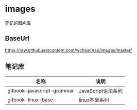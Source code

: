 # images

笔记的图片库

## BaseUrl

https://raw.githubusercontent.com/wchaochao/images/master/

## 笔记库

| 名称 | 说明 |
| --- | --- |
| gitbook-javascript-grammar | JavaScript语法系列 |
| gitbook-linux-base | linux基础系列 |
